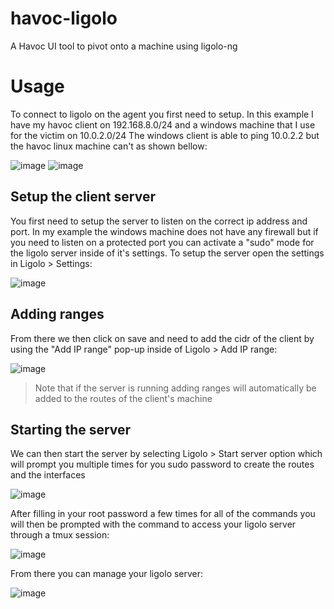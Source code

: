 # havoc-ligolo
A Havoc UI tool to pivot onto a machine using ligolo-ng

# Usage
To connect to ligolo on the agent you first need to setup. In this example I have
my havoc client on 192.168.8.0/24 and a windows machine that I use for the victim on
10.0.2.0/24 The windows client is able to ping 10.0.2.2 but the havoc linux machine
can't as shown bellow:

![image](https://github.com/p4p1/havoc-ligolo/assets/19672114/1ca8393e-2529-4d3b-9d21-914da95c77f8)
![image](https://github.com/p4p1/havoc-ligolo/assets/19672114/fa7992e2-a521-4e84-a196-ff1da070825b)

## Setup the client server

You first need to setup the server to listen on the correct ip address and port.
In my example the windows machine does not have any firewall but if you need to listen
on a protected port you can activate a "sudo" mode for the ligolo server inside of it's
settings. To setup the server open the settings in Ligolo > Settings:

![image](https://github.com/p4p1/havoc-ligolo/assets/19672114/bcda118e-3bd3-46ca-85f0-49050a586bff)

## Adding ranges

From there we then click on save and need to add the cidr of the client by using
the "Add IP range" pop-up inside of Ligolo > Add IP range:

![image](https://github.com/p4p1/havoc-ligolo/assets/19672114/eefe1325-b89d-4f63-a7ac-13696e9f7060)

> Note that if the server is running adding ranges will automatically be added to
> the routes of the client's machine

## Starting the server

We can then start the server by selecting Ligolo > Start server option which will
prompt you multiple times for you sudo password to create the routes and the interfaces

![image](https://github.com/p4p1/havoc-ligolo/assets/19672114/3a5f8d97-5d1c-446e-ba12-a2d019bec9aa)

After filling in your root password a few times for all of the commands you will then be
prompted with the command to access your ligolo server through a tmux session:

![image](https://github.com/p4p1/havoc-ligolo/assets/19672114/9cdc566a-a799-4c74-81bc-b84132c46232)

From there you can manage your ligolo server:

![image](https://github.com/p4p1/havoc-ligolo/assets/19672114/bccfbfb4-4f77-40dd-b904-1b728843153d)

